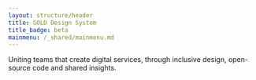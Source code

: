 ```yaml
---
layout: structure/header
title: GOLD Design System
title_badge: beta
mainmenu: /_shared/mainmenu.md
---
```


Uniting teams that create digital services, through inclusive design, open-source code and shared insights.
